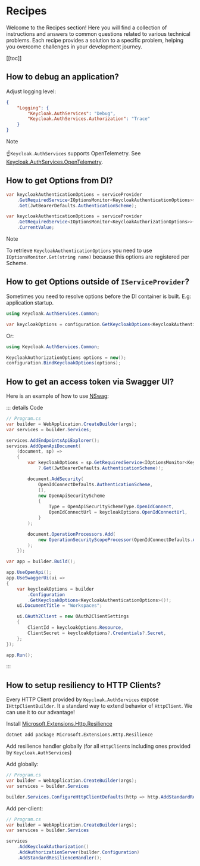 # Recipes

Welcome to the Recipes section! Here you will find a collection of instructions and answers to common questions related to various technical problems. Each recipe provides a solution to a specific problem, helping you overcome challenges in your development journey.

[[toc]]

## How to debug an application?

Adjust logging level:

```json
{
    "Logging": {
        "Keycloak.AuthServices": "Debug",
        "Keycloak.AuthServices.Authorization": "Trace"
    }
}
```

> [!NOTE]
> ☝️`Keycloak.AuthServices` supports OpenTelemetry. See [Keycloak.AuthServices.OpenTelemetry](/opentelemetry).

## How to get Options from DI?

```csharp
var keycloakAuthenticationOptions = serviceProvider
    .GetRequiredService<IOptionsMonitor<KeycloakAuthenticationOptions>>()
    .Get(JwtBearerDefaults.AuthenticationScheme);

var keycloakAuthenticationOptions = serviceProvider
    .GetRequiredService<IOptionsMonitor<KeycloakAuthorizationOptions>>()
    .CurrentValue;
```

> [!NOTE]
> To retrieve `KeycloakAuthenticationOptions` you need to use `IOptionsMonitor.Get(string name)` because this options are registered per Scheme.

## How to get Options outside of `IServiceProvider`?

Sometimes you need to resolve options before the DI container is built. E.g: application startup.

```csharp
using Keycloak.AuthServices.Common;

var keycloakOptions = configuration.GetKeycloakOptions<KeycloakAuthenticationOptions>()!;
```

Or:

```csharp
using Keycloak.AuthServices.Common;

KeycloakAuthorizationOptions options = new();
configuration.BindKeycloakOptions(options);
```

## How to get an access token via Swagger UI?

Here is an example of how to use [NSwag](https://github.com/RicoSuter/NSwag/wiki/AspNetCore-Middleware#add-oauth2-authentication-openapi-3):

::: details Code

```csharp
// Program.cs
var builder = WebApplication.CreateBuilder(args);
var services = builder.Services;

services.AddEndpointsApiExplorer();
services.AddOpenApiDocument(
    (document, sp) =>
    {
        var keycloakOptions = sp.GetRequiredService<IOptionsMonitor<KeycloakAuthenticationOptions>>()
            ?.Get(JwtBearerDefaults.AuthenticationScheme)!;

        document.AddSecurity(
            OpenIdConnectDefaults.AuthenticationScheme,
            [],
            new OpenApiSecurityScheme
            {
                Type = OpenApiSecuritySchemeType.OpenIdConnect,
                OpenIdConnectUrl = keycloakOptions.OpenIdConnectUrl,
            }
        );

        document.OperationProcessors.Add(
            new OperationSecurityScopeProcessor(OpenIdConnectDefaults.AuthenticationScheme)
        );
    });

var app = builder.Build();

app.UseOpenApi();
app.UseSwaggerUi(ui =>
{
    var keycloakOptions = builder
        .Configuration
        .GetKeycloakOptions<KeycloakAuthenticationOptions>()!;
    ui.DocumentTitle = "Workspaces";

    ui.OAuth2Client = new OAuth2ClientSettings
    {
        ClientId = keycloakOptions.Resource,
        ClientSecret = keycloakOptions?.Credentials?.Secret,
    };
});

app.Run();
```

:::

## How to setup resiliency to HTTP Clients?

Every HTTP Client provided by `Keycloak.AuthServices` expose `IHttpClientBuilder`. It a standard way to extend behavior of `HttpClient`. We can use it to our advantage!

Install [Microsoft.Extensions.Http.Resilience](https://www.nuget.org/packages/Microsoft.Extensions.Http.Resilience)

```bash
dotnet add package Microsoft.Extensions.Http.Resilience
```

Add resilience handler globally (for all `HttpClient`s including ones provided by `Keycloak.AuthServices`)

Add globally:

```csharp
// Program.cs
var builder = WebApplication.CreateBuilder(args);
var services = builder.Services

builder.Services.ConfigureHttpClientDefaults(http => http.AddStandardResilienceHandler());
```

Add per-client:

```csharp
// Program.cs
var builder = WebApplication.CreateBuilder(args);
var services = builder.Services

services
    .AddKeycloakAuthorization()
    .AddAuthorizationServer(builder.Configuration)
    .AddStandardResilienceHandler();
```
